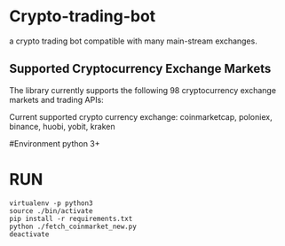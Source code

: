 # Crypto-trading-bot 
a crypto trading bot compatible with many main-stream exchanges. 

## Supported Cryptocurrency Exchange Markets
The library currently supports the following 98 cryptocurrency exchange markets and trading APIs:

Current supported crypto currency exchange:
coinmarketcap, poloniex, binance, huobi, yobit, kraken

#Environment
python 3+
# RUN
```
virtualenv -p python3 
source ./bin/activate
pip install -r requirements.txt
python ./fetch_coinmarket_new.py
deactivate
```
